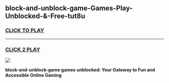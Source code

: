 
## block-and-unblock-game-Games-Play-Unblocked-&-Free-tut8u
<h3>
<a href="https://premium76.site?title=block-and-unblock-game&ref=24A">CLICK TO PLAY</a></h3>
<hr>

<h3>
<a href="https://premium76.site?title=block-and-unblock-game&ref=24A">CLICK 2 PLAY</a>
  
</h3>

<a href="https://premium76.site?title=block-and-unblock-game&ref=24A"><img src="https://clearcache.store/games.png"></a>


**block-and-unblock-game games unblocked: Your Gateway to Fun and Accessible Online Gaming**
